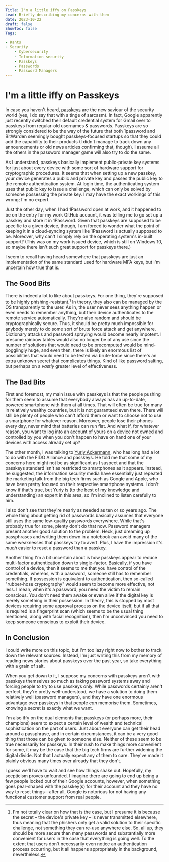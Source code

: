 ```yaml
---
Title: I'm a little iffy on Passkeys
Lead: Briefly describing my concerns with them
date: 2023-10-22
draft: false
ShowToc: false
Tags:

- Rants
- Security
    - Cybersecurity
    - Information security
    - Passkeys
    - Passwords
    - Password Managers
---
```


# I'm a little iffy on Passkeys

In case you haven't heard, [passkeys](https://www.passkeys.com/) are the new saviour of the security world (yes, I do say that with a tinge of sarcasm).  In fact, Google apparently just recently switched their default credential system for Gmail over to passkeys from regular-old usernames & passwords.  Passkeys are so strongly considered to be the way of the future that both 1password and BitWarden seemingly bought passkeys-focused startups so that they could add the capability to their products (I didn't manage to track down any announcements or old news articles confirming that, though).  I assume all the others in the password manager game will also try to do the same.

As I understand, passkeys basically implement public-private key systems for just about every device with some sort of hardware support for cryptographic procedures.  It seems that when setting up a new passkey, your device generates a public and private key and passes the public key to the remote authentication system.  At login time, the authenticating system uses that public key to issue a challenge, which can only be solved by someone possessing the private key.  I may have the exact workings of this wrong; I'm no expert.

Just the other day, when I had 1Password open at work, and it happened to be on the entry for my work GitHub account, it was telling me to go set up a passkey and store it in 1Password.  Given that passkeys are supposed to be specific to a given device, though, I am forced to wonder what the point of keeping it in a cloud-syncing system like 1Password is actually supposed to be.  Moreover, why can't I simply rely on the operating system's in-built support?  (This was on my work-issued device, which is still on Windows 10, so maybe there isn't such great support for passkeys there.)

I seem to recall having heard somewhere that passkeys are just an implementation of the same standard used for hardware MFA keys, but I'm uncertain how true that is.

## The Good Bits

There is indeed a lot to like about passkeys.  For one thing, they're supposed to be highly phishing-resistant.[^phishing-resistant]  In theory, they also can be managed by the OS transparently to the user.  As in, the user never sees anything happen or even needs to remember anything, but their device authenticates to the remote service automatically.  They're also random and should be cryptographically secure.  Thus, it should be pretty much impossible for anybody merely to do some sort of brute force attack and get anywhere.  Dictionary attacks and password spraying would become nearly impotent.  I presume rainbow tables would also no longer be of any use since the number of solutions that would need to be precomputed would be mind-bogglingly huge, and even then, there is likely an enormous list of possibilities that would need to be tested via brute-force since there's an extra unknown secret that complicates things.  Kind of like password salting, but perhaps on a _vastly_ greater level of effectiveness.

[^phishing-resistant]:  I'm not totally clear on how that is the case, but I presume it is because the secret – the device's private key – is never transmitted elsewhere, thus meaning that the phishers only get a valid solution to their specific challenge, not something they can re-use anywhere else.
So, all up, they should be more secure than many passwords and substantially more convenient for users in the case that everything is going well.  To the extent that users don't necessarily even notice an authentication process occurring, but it all happens appropriately in the background, nevertheless.

## The Bad Bits

First and foremost, my main issue with passkeys is that the people pushing for them seem to assume that everybody always has an up-to-date, powered smartphone with them at all times.  That will often be true for many in relatively wealthy countries, but it is not guaranteed even there.  There will still be plenty of people who can't afford them or want to choose not to use a smartphone for whatever reason.  Moreover, people lose their phones every day, never mind that batteries can run flat.  And what if, for whatever reason, you want to log into an account of yours on a device not owned and controlled by you when you don't happen to have on hand one of your devices with access already set up?

The other month, I was talking to [Yuriy Ackermann](https://github.com/herrjemand), who has long had a lot to do with the FIDO Alliance and passkeys.  He told me that some of my concerns here might not be as significant as I suspect and that the passkeys standard isn't as restricted to smartphones as it appears.  Instead, he suggested, the information security media have essentially just repeated the marketing talk from the big tech firms such as Google and Apple, who have been pretty focused on their respective smartphone systems.  I don't know if that's true, but Yuriy is (to the best of my knowledge and understanding) an expert in this area, so I'm inclined to listen carefully to him.

I also don't see that they're nearly as needed as ten or so years ago.  The whole thing about getting rid of passwords basically assumes that everyone still uses the same low-quality passwords everywhere.  While that's probably true for some, plenty don't do that now.  Password managers present another good solution to the problem.  Heck, just dreaming up passphrases and writing them down in a notebook can avoid many of the same weaknesses that passkeys try to avert.  Plus, I have the impression it's _much_ easier to reset a password than a passkey.

Another thing I'm a bit uncertain about is how passkeys appear to reduce multi-factor authentication down to single-factor.  Basically, if you have control of a device, then it seems to me that you have control of the credentials, whereas, with a password, someone still has to remember something.  If possession is equivalent to authentication, then so-called "rubber-hose cryptography" would seem to become more effective, not less.  I mean, when it's a password, you need the victim to remain conscious.  You don't need them awake or even alive if the digital key is merely something in their possession.  In theory, this is stopped by most devices requiring some approval process on the device itself, but if all that is required is a fingerprint scan (which seems to be the usual thing mentioned, along with facial recognition), then I'm unconvinced you need to keep someone conscious to exploit their device.

## In Conclusion

I could write more on this topic, but I'm too lazy right now to bother to track down the relevant sources.  Instead, I'm just writing this from my memory of reading news stories about passkeys over the past year, so take everything with a grain of salt.

When you get down to it, I suppose my concerns with passkeys aren't with passkeys themselves so much as taking password systems away and forcing people to try to use passkeys only.  While passwords certainly aren't perfect, they're pretty well-understood, we have a solution to doing them relatively well (password managers), and they have one enormous advantage over passkeys in that people _can_ memorise them.  Sometimes, knowing a secret is exactly what we want.

I'm also iffy on the dual elements that passkeys (or perhaps more, their champions) seem to expect a certain level of wealth and technical sophistication on the part of users.  Just about everyone can get their head around a passphrase, and in certain circumstances, it can be a very good thing that those can be given to someone else.  Neither of these seem to be true necessarily for passkeys.  In their rush to make things more convenient for some, it may be the case that the big tech firms are further widening the digital divide.  Not that I actually expect any of them to care.  They've made it plainly obvious many times over already that they don't.

I guess we'll have to wait and see how things shake out.  Hopefully, my scepticism proves unfounded.  I imagine there are going to end up being a few people locked out of their Google accounts, however, when something goes pear-shaped with the passkey(s) for their account and they have no way to reset things—after all, Google is notorious for not having any functional customer support from real people.
